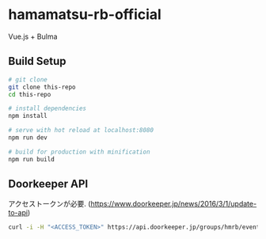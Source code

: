 # hamamatsu-rb-official

Vue.js + Bulma

## Build Setup

``` bash
# git clone 
git clone this-repo
cd this-repo

# install dependencies
npm install

# serve with hot reload at localhost:8080
npm run dev

# build for production with minification
npm run build
```

## Doorkeeper API

アクセストークンが必要.
(https://www.doorkeeper.jp/news/2016/3/1/update-to-api)

```bash
curl -i -H "<ACCESS_TOKEN>" https://api.doorkeeper.jp/groups/hmrb/events\?since\=20160601
```